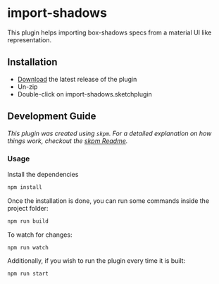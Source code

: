 # import-shadows

This plugin helps importing box-shadows specs from a material UI like representation.

## Installation

- [Download](../../releases/latest/download/import-shadows.sketchplugin.zip) the latest release of the plugin
- Un-zip
- Double-click on import-shadows.sketchplugin

## Development Guide

_This plugin was created using `skpm`. For a detailed explanation on how things work, checkout the [skpm Readme](https://github.com/skpm/skpm/blob/master/README.md)._

### Usage

Install the dependencies

```bash
npm install
```

Once the installation is done, you can run some commands inside the project folder:

```bash
npm run build
```

To watch for changes:

```bash
npm run watch
```

Additionally, if you wish to run the plugin every time it is built:

```bash
npm run start
```
